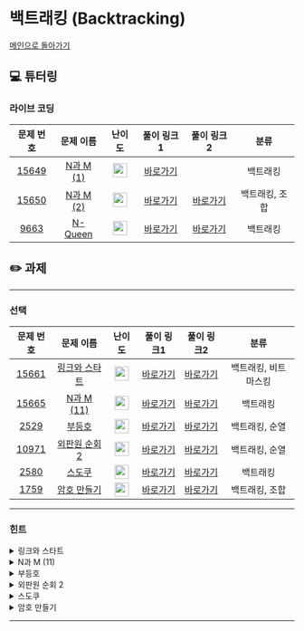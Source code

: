 # 백트래킹 (Backtracking)

[메인으로 돌아가기](https://github.com/Altu-Bitu/Notice)

## 💻 튜터링

### 라이브 코딩

|문제 번호|문제 이름|난이도|풀이 링크1|풀이 링크2|분류|
| :-----: | :-----: | :-----: | :-----: | :-----: | :-----: |
|<a href="https://www.acmicpc.net/problem/15649" target="_blank">15649</a>|<a href="https://www.acmicpc.net/problem/15649" target="_blank">N과 M (1)</a>|<img height="25px" width="25px" src="https://static.solved.ac/tier_small/8.svg"/>|[바로가기](https://github.com/Altu-Bitu/Notice/blob/main/9%EC%9B%94%2024%EC%9D%BC%20-%20%EB%B0%B1%ED%8A%B8%EB%9E%98%ED%82%B9/%EB%9D%BC%EC%9D%B4%EB%B8%8C%20%EC%BD%94%EB%94%A9/15649.cpp)||백트래킹|
|<a href="https://www.acmicpc.net/problem/15650" target="_blank">15650</a>|<a href="https://www.acmicpc.net/problem/15650" target="_blank">N과 M (2)</a>|<img height="25px" width="25px" src="https://static.solved.ac/tier_small/8.svg"/>|[바로가기](https://github.com/Altu-Bitu/Notice/blob/main/9%EC%9B%94%2024%EC%9D%BC%20-%20%EB%B0%B1%ED%8A%B8%EB%9E%98%ED%82%B9/%EB%9D%BC%EC%9D%B4%EB%B8%8C%20%EC%BD%94%EB%94%A9/15650.cpp)|[바로가기](https://github.com/Altu-Bitu/Notice/blob/main/9%EC%9B%94%2024%EC%9D%BC%20-%20%EB%B0%B1%ED%8A%B8%EB%9E%98%ED%82%B9/%EB%9D%BC%EC%9D%B4%EB%B8%8C%20%EC%BD%94%EB%94%A9/15650_2.cpp)|백트래킹, 조합|
|<a href="https://www.acmicpc.net/problem/9663" target="_blank">9663</a>|<a href="https://www.acmicpc.net/problem/9663" target="_blank">N-Queen</a>|<img height="25px" width="25px" src="https://static.solved.ac/tier_small/11.svg"/>|[바로가기](https://github.com/Altu-Bitu/Notice/blob/main/9%EC%9B%94%2024%EC%9D%BC%20-%20%EB%B0%B1%ED%8A%B8%EB%9E%98%ED%82%B9/%EB%9D%BC%EC%9D%B4%EB%B8%8C%20%EC%BD%94%EB%94%A9/9663.cpp)|[바로가기](https://github.com/Altu-Bitu/Notice/blob/main/9%EC%9B%94%2024%EC%9D%BC%20-%20%EB%B0%B1%ED%8A%B8%EB%9E%98%ED%82%B9/%EB%9D%BC%EC%9D%B4%EB%B8%8C%20%EC%BD%94%EB%94%A9/9663_2.cpp)|백트래킹|


## ✏️ 과제

---

### 선택

|문제 번호|문제 이름|난이도|풀이 링크1|풀이 링크2|분류|
| :-----: | :-----: | :-----: | :-----: | :-----: | :-----: |
|<a href="https://www.acmicpc.net/problem/15661" target="_blank">15661</a>|<a href="https://www.acmicpc.net/problem/15661" target="_blank">링크와 스타트</a>|<img height="25px" width="25px" src="https://static.solved.ac/tier_small/10.svg"/>|[바로가기](https://github.com/Altu-Bitu/Notice/blob/main/9%EC%9B%94%2024%EC%9D%BC%20-%20%EB%B0%B1%ED%8A%B8%EB%9E%98%ED%82%B9/%EA%B3%BC%EC%A0%9C/15661.cpp)|[바로가기](https://github.com/Altu-Bitu/Notice/blob/main/9%EC%9B%94%2024%EC%9D%BC%20-%20%EB%B0%B1%ED%8A%B8%EB%9E%98%ED%82%B9/%EA%B3%BC%EC%A0%9C/15661_2.cpp)|백트래킹, 비트마스킹|
|<a href="https://www.acmicpc.net/problem/15665" target="_blank">15665</a>|<a href="https://www.acmicpc.net/problem/15665" target="_blank">N과 M (11)</a>|<img height="25px" width="25px" src="https://static.solved.ac/tier_small/9.svg"/>|[바로가기](https://github.com/Altu-Bitu/Notice/blob/main/9%EC%9B%94%2024%EC%9D%BC%20-%20%EB%B0%B1%ED%8A%B8%EB%9E%98%ED%82%B9/%EA%B3%BC%EC%A0%9C/15665.cpp)|[바로가기](https://github.com/Altu-Bitu/Notice/blob/main/9%EC%9B%94%2024%EC%9D%BC%20-%20%EB%B0%B1%ED%8A%B8%EB%9E%98%ED%82%B9/%EA%B3%BC%EC%A0%9C/15665_2.cpp)|백트래킹|
|<a href="https://www.acmicpc.net/problem/2529" target="_blank">2529</a>|<a href="https://www.acmicpc.net/problem/2529" target="_blank">부등호</a>|<img height="25px" width="25px" src="https://static.solved.ac/tier_small/9.svg"/>|[바로가기](https://github.com/Altu-Bitu/Notice/blob/main/9%EC%9B%94%2024%EC%9D%BC%20-%20%EB%B0%B1%ED%8A%B8%EB%9E%98%ED%82%B9/%EA%B3%BC%EC%A0%9C/2529.cpp)|[바로가기](https://github.com/Altu-Bitu/Notice/blob/main/9%EC%9B%94%2024%EC%9D%BC%20-%20%EB%B0%B1%ED%8A%B8%EB%9E%98%ED%82%B9/%EA%B3%BC%EC%A0%9C/2529_2.cpp)|백트래킹, 순열|
|<a href="https://www.acmicpc.net/problem/10971" target="_blank">10971</a>|<a href="https://www.acmicpc.net/problem/10971" target="_blank">외판원 순회 2</a>|<img height="25px" width="25px" src="https://static.solved.ac/tier_small/9.svg"/>|[바로가기](https://github.com/Altu-Bitu/Notice/blob/main/9%EC%9B%94%2024%EC%9D%BC%20-%20%EB%B0%B1%ED%8A%B8%EB%9E%98%ED%82%B9/%EA%B3%BC%EC%A0%9C/10971_1.cpp)|[바로가기](https://github.com/Altu-Bitu/Notice/blob/main/9%EC%9B%94%2024%EC%9D%BC%20-%20%EB%B0%B1%ED%8A%B8%EB%9E%98%ED%82%B9/%EA%B3%BC%EC%A0%9C/10971_2.cpp)|백트래킹, 순열|
|<a href="https://www.acmicpc.net/problem/2580" target="_blank">2580</a>|<a href="https://www.acmicpc.net/problem/2580" target="_blank">스도쿠</a>|<img height="25px" width="25px" src="https://static.solved.ac/tier_small/12.svg"/>|[바로가기](https://github.com/Altu-Bitu/Notice/blob/main/9%EC%9B%94%2024%EC%9D%BC%20-%20%EB%B0%B1%ED%8A%B8%EB%9E%98%ED%82%B9/%EA%B3%BC%EC%A0%9C/2580_1.cpp)|[바로가기](https://github.com/Altu-Bitu/Notice/blob/main/9%EC%9B%94%2024%EC%9D%BC%20-%20%EB%B0%B1%ED%8A%B8%EB%9E%98%ED%82%B9/%EA%B3%BC%EC%A0%9C/2580_2.cpp)|백트래킹|
|<a href="https://www.acmicpc.net/problem/1759" target="_blank">1759</a>|<a href="https://www.acmicpc.net/problem/1759" target="_blank">암호 만들기</a>|<img height="25px" width="25px" src="https://static.solved.ac/tier_small/11.svg"/>|[바로가기](https://github.com/Altu-Bitu/Notice/blob/main/9%EC%9B%94%2024%EC%9D%BC%20-%20%EB%B0%B1%ED%8A%B8%EB%9E%98%ED%82%B9/%EA%B3%BC%EC%A0%9C/1759.cpp)|[바로가기](https://github.com/Altu-Bitu/Notice/blob/main/9%EC%9B%94%2024%EC%9D%BC%20-%20%EB%B0%B1%ED%8A%B8%EB%9E%98%ED%82%B9/%EA%B3%BC%EC%A0%9C/1759_2.cpp)|백트래킹, 조합|

---

### 힌트

<details>
<summary>링크와 스타트</summary>
<div markdown="1">
&nbsp;&nbsp;&nbsp;&nbsp;팀을 나누기만 한다면 계산은 쉬워 보여요. 우선 한 팀에 배치하는 경우로 생각해 볼까요?
</div>
</details>

<details>
<summary>N과 M (11)</summary>
<div markdown="1">
&nbsp;&nbsp;&nbsp;&nbsp;입력으로 중복되는 수가 들어오고 있어요. 수열을 만들 때 사용하는 수를 어떻게 처리해야 수열의 중복을 피할 수 있을까요?
</div>
</details>

<details>
<summary>부등호</summary>
<div markdown="1">
&nbsp;&nbsp;&nbsp;&nbsp;한 번에 부등호를 만족시키는 수를 찾는 건 어려워 보여요. 우선 수열을 만들다가 정답이 안되는 경우라면 가지치기를 해볼까요? 생각이 안나면, 가장 쉬운 길을 선택해도 좋아요
</div>
</details>

<details>
<summary>외판원 순회 2</summary>
<div markdown="1">
&nbsp;&nbsp;&nbsp;&nbsp;일단 방문할 수 있는 도시를 차례차례 방문해볼까요? 시작 도시로 다시 되돌아와야 한다는거 잊지마세요! 그럼 어디부터 시작했는지 알고 있어야겠네요!
</div>
</details>

<details>
<summary>스도쿠</summary>
<div markdown="1">
&nbsp;&nbsp;&nbsp;&nbsp;아주 익숙한 스도쿠입니다! 스도쿠 문제를 풀 때 어떻게 했었나요? 일단 가능한 숫자를 넣어보고 안되면 다른 숫자를 넣어봐요! 그나저나 같은 구역인지는 어떻게 알까요? 같은 구역의 크기는 3x3 이네요!
</div>
</details>

<details>
<summary>암호 만들기</summary>
<div markdown="1">
&nbsp;&nbsp;&nbsp;&nbsp;암호가 증가하는 순서로 배열하는 건 수업시간에 배운 문제를 그대로 활용할 수 있어 보여요. 거기에 모음과 자음의 개수에 대한 조건만 추가됐네요! 어렵다면 조합으로 접근해봐도 좋아요
</div>
</details>


---
